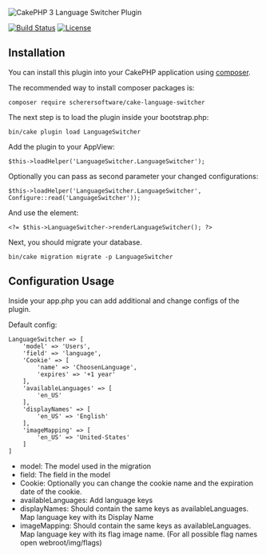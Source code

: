 ![CakePHP 3 Language Switcher Plugin](https://raw.githubusercontent.com/scherersoftware/cake-language-switcher/master/language-switcher.png)

[![Build Status](https://travis-ci.org/scherersoftware/cakephp-app-template.svg?branch=master)](https://travis-ci.org/scherersoftware/cake-language-switcher)
[![License](https://img.shields.io/badge/license-MIT-brightgreen.svg?style=flat-square)](LICENSE.txt)

## Installation

You can install this plugin into your CakePHP application using [composer](http://getcomposer.org).

The recommended way to install composer packages is:

```
composer require scherersoftware/cake-language-switcher
```

The next step is to load the plugin inside your bootstrap.php:

```
bin/cake plugin load LanguageSwitcher
```

Add the plugin to your AppView:

```
$this->loadHelper('LanguageSwitcher.LanguageSwitcher');
```

Optionally you can pass as second parameter your changed configurations:

```
$this->loadHelper('LanguageSwitcher.LanguageSwitcher', Configure::read('LanguageSwitcher'));
```

And use the element:

```
<?= $this->LanguageSwitcher->renderLanguageSwitcher(); ?>
```

Next, you should migrate your database.

```
bin/cake migration migrate -p LanguageSwitcher
```

## Configuration Usage

Inside your app.php you can add additional and change configs of the plugin.

Default config:

```
LanguageSwitcher => [
    'model' => 'Users',
    'field' => 'language',
    'Cookie' => [
        'name' => 'ChoosenLanguage',
        'expires' => '+1 year'
    ],
    'availableLanguages' => [
        'en_US'
    ],
    'displayNames' => [
        'en_US' => 'English'
    ],
    'imageMapping' => [
        'en_US' => 'United-States'
    ]
]
```

- model: The model used in the migration
- field: The field in the model
- Cookie: Optionally you can change the cookie name and the expiration date of the cookie.
- availableLanguages: Add language keys
- displayNames: Should contain the same keys as availableLanguages. Map language key with its Display Name 
- imageMapping: Should contain the same keys as availableLanguages. Map language key with its flag image name. (For all possible flag names open webroot/img/flags)
